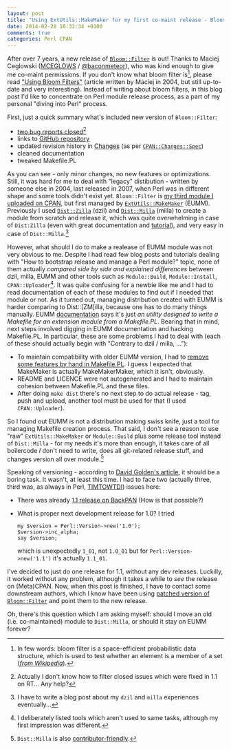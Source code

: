 ```yaml
---
layout: post
title: "Using ExtUtils::MakeMaker for my first co-maint release - Bloom::Filter"
date: 2014-02-28 16:32:34 +0100
comments: true
categories: Perl CPAN
---
```


After over 7 years, a new release of [`Bloom::Filter`](https://metacpan.org/release/XAERXESS/Bloom-Filter-1.1) is out! Thanks to Maciej Ceglowski ([MCEGLOWS](https://metacpan.org/author/MCEGLOWS) / [@baconmeteor](https://twitter.com/baconmeteor)), who was kind enough to give me co-maint permissions. If you don't know what bloom filter is[^1], please read ["Using Bloom Filters"](http://www.perl.com/pub/2004/04/08/bloom_filters.html) (article written by Maciej in 2004, but still up-to-date and very interesting). Instead of writing about bloom filters, in this blog post I'd like to concentrate on Perl module release process, as a part of my personal "diving into Perl" process.

<!-- more -->

First, just a quick summary what's included new version of `Bloom::Filter`:

 - [two bug reports closed](https://rt.cpan.org/Dist/Display.html?Status=Resolved;Queue=Bloom-Filter)[^2]
 - links to [GitHub repository](github.com/Xaerxess/Bloom-Filter)
 - updated revision history in [Changes](https://metacpan.org/source/XAERXESS/Bloom-Filter-1.1/Changes) (as per [`CPAN::Changes::Spec`](https://metacpan.org/pod/CPAN::Changes::Spec))
 - cleaned documentation
 - tweaked Makefile.PL

As you can see - only minor changes, no new features or optimizations. Still, it was hard for me to deal with "legacy" distibution - written by someone else in 2004, last released in 2007, when Perl was in different shape and some tools didn't exist yet. `Bloom::Filter` is [my third module I uploaded on CPAN](https://metacpan.org/author/XAERXESS), but first managed by [`ExtUtils::MakeMaker`](https://metacpan.org/pod/ExtUtils::MakeMaker) (EUMM). Previously I used [`Dist::Zilla`](https://metacpan.org/pod/Dist::Zilla) (dzil) and [`Dist::Milla`](https://metacpan.org/pod/Dist::Milla) (milla) to create a module from scratch and release it, which was quite overwhelming in case of `Dist:Zilla` (even with great documentation and [tutorial](http://dzil.org/)), and very easy in case of `Dist::Milla`.[^3]

However, what should I do to make a realease of EUMM module was not very obvious to me. Despite I had read few blog posts and tutorials dealing with "How to bootstrap release and manage a Perl module?" topic, none of them actually _compared side by side and explained differences_ between dzil, milla, EUMM and other tools such as `Module::Build`, `Module::Install`, `CPAN::Uploader`[^4]. It was quite confusing for a newbie like me and I had to read documentation of each of these modules to find out if I needed that module or not. As it turned out, managing distribution created with EUMM is harder comparing to Dist::[ZM]illa, because one has to do many things manually. EUMM [documentation](https://metacpan.org/pod/ExtUtils::MakeMaker) says it's just _an utility designed to write a Makefile for an extension module from a Makefile.PL_. Bearing that in mind, next steps involved digging in EUMM documentation and hacking Makefile.PL. In particular, these are some problems I had to deal with (each of these should actually begin with "Contrary to dzil / milla, ..."):

 - To maintain compatibility with older EUMM version, I had to [remove some features by hand in Makefile.PL](https://github.com/Xaerxess/Bloom-Filter/blob/1.1/Makefile.PL#L37). I guess I expected that MakeMaker is actually MakeMakerMaker, which it isn't, obviously.
 - README and LICENCE were not autogenerated and I had to maintain cohesion between Makefile.PL and these files.
 - After doing `make dist` there's no next step to do actual release - tag, push and upload, another tool must be used for that (I used `CPAN::Uploader`).

So I found out EUMM is not a distribution making swiss knife, just a tool for managing Makefile creation process. That said, I don't see a reason to use "raw" `ExtUtils::MakeMaker` or `Module::Build` plus some release tool instead of `Dist::Milla` - for my needs it's more than enough, it takes care of all boilercode _I_ don't need to write, does all git-related release stuff, and changes version all over module.[^5]

Speaking of versioning - according to [David Golden's article](http://www.dagolden.com/index.php/369/version-numbers-should-be-boring/), it should be a boring task. It wasn't, at least this time. I had to face two (actually three, third was, as always in Perl, [TIMTOWTDI](http://en.wikipedia.org/wiki/There's_more_than_one_way_to_do_it)) issues here:

 - There was already [1.1 release on BackPAN](https://metacpan.org/release/KJETIL/Bloom-Filter-1.1) (How is that possible?)
 - What is proper next development release for 1.0? I tried

       my $version = Perl::Version->new('1.0');
       $version->inc_alpha;
       say $version;

   which is unexpectedly `1_01`, not `1.0_01` but for `Perl::Version->new('1.1')` it's actually `1.1_01`.

I've decided to just do one release for 1.1, without any dev releases. Luckilly, it worked without any problem, although it takes a while to _see_ the release on (Meta)CPAN. Now, when this post is finished, I have to contact some downstream authors, which I know have been using [patched version of `Bloom::Filter`](http://patch-tracker.debian.org/patch/series/view/libbloom-filter-perl/1.0-3/1001_Use_Digest::SHA.patch) and point them to the new release.

Oh, there's this question which I am asking myself: should I move an old (i.e. co-maintained) module to `Dist::Milla`, or should it stay on EUMM forever?

[^1]: In few words: bloom filter is a space-efficient probabilistic data structure, which is used to test whether an element is a member of a set (_[from Wikipedia](http://en.wikipedia.org/wiki/Bloom_filter)_).
[^2]: Actually I don't know how to filter closed issues which were fixed in 1.1 on RT... Any help?
[^3]: I have to write a blog post about my `dzil` and `milla` experiences eventually...
[^4]: I deliberately listed tools which aren't used to same tasks, although my first impression was different.
[^5]: `Dist::Milla` is also [contributor-friendly](http://blogs.perl.org/users/brian_d_foy/2012/08/should-my-perl-release-process-be-yours.html).
